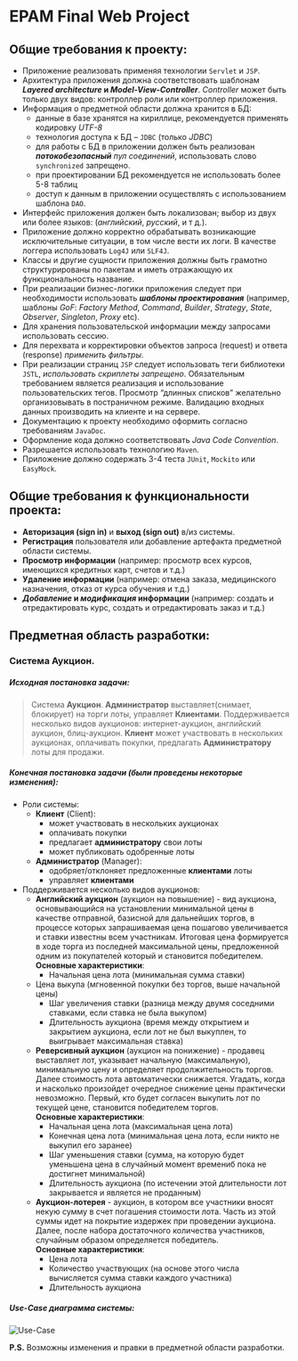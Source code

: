 # EPAM Final Web Project  
## Общие требования к проекту:
- Приложение реализовать применяя технологии `Servlet` и `JSP`.
- Архитектура приложения должна соответствовать шаблонам __*Layered architecture* и *Model-View-Controller*__. _Controller_ может быть только двух видов: контроллер роли или контроллер приложения.
- Информация о предметной области должна хранится в БД:
	+ данные в базе хранятся на кириллице, рекомендуется применять кодировку *UTF-8*
	+ технология доступа к БД – `JDBC` (только *JDBC*)
	+ для работы с БД в приложении должен быть реализован *__потокобезопасный__ пул соединений*, использовать слово `synchronized` запрещено.
	+ при проектировании БД рекомендуется не использовать более 5-8 таблиц
	+ доступ к данным в приложении осуществлять с использованием шаблона `DAO`.
- Интерфейс приложения должен быть локализован; выбор из двух или более языков: (*английский*, *русский*, и т д.).
- Приложение должно корректно обрабатывать возникающие исключительные ситуации, в том числе вести их логи. В качестве логгера использовать `Log4J` или `SLF4J`.
- Классы и другие сущности приложения должны быть грамотно структурированы по пакетам и иметь отражающую их функциональность название.
- При реализации бизнес-логики приложения следует при необходимости использовать *__шаблоны проектирования__* (например, шаблоны *GoF*: *Factory Method*, *Command*, *Builder*, *Strategy*, *State*, *Observer*, *Singleton*, *Proxy* etc).
- Для хранения пользовательской информации между запросами использовать сессию.
- Для перехвата и корректировки объектов запроса (request) и ответа (response) *применить фильтры*.
- При реализации страниц `JSP` следует использовать теги библиотеки `JSTL`, *использовать скриплеты запрещено*. Обязательным требованием является реализация и использование пользовательских тегов. Просмотр “длинных списков” желательно организовывать в постраничном режиме.
Валидацию входных данных производить на клиенте и на сервере.
- Документацию к проекту необходимо оформить согласно требованиям `JavaDoc`.
- Оформление кода должно соответствовать *Java Code Convention*.
- Разрешается использовать технологию `Maven`.
- Приложение должно содержать 3-4 теста `JUnit`, `Mockito` или `EasyMock`.  

## Общие требования к функциональности проекта:
- __Авторизация (sign in)__ и __выход (sign out)__ в/из системы.
- __Регистрация__ пользователя или добавление артефакта предметной области системы.
- __Просмотр информации__ (например: просмотр всех курсов, имеющихся кредитных карт, счетов и т.д.)
- __Удаление информации__ (например: отмена заказа, медицинского назначения, отказ от курса обучения и т.д.)
- __*Добавление* и *модификация* информации__ (например: создать и отредактировать курс, создать и отредактировать заказ и т.д.)  

## Предметная область разработки:  
### Система Аукцион.  
##### Исходная постановка задачи:  
> Система __Аукцион__. __Администратор__ выставляет(снимает, блокирует) на торги лоты, управляет __Клиентами__. Поддерживается несколько видов аукционов: интернет-аукцион, английский аукцион, блиц-аукцион. __Клиент__ может участвовать в нескольких аукционах, оплачивать покупки, предлагать __Администратору__ лоты для продажи.

##### Конечная постановка задачи (были проведены некоторые изменения): 
+ Роли системы:
    - __Клиент__ (Client):
      + может участвовать в нескольких аукционах
      + оплачивать покупки
      + предлагает __администратору__ свои лоты
      + может публиковать одобренные лоты
    - __Администратор__ (Manager):
      + одобряет/отклоняет предложенные __клиентами__ лоты
      + управляет __клиентами__
+ Поддерживается несколько видов аукционов:
    - __Английский аукцион__ (аукцион на повышение) - вид аукциона, основывающийся на установлении минимальной цены в качестве отправной, базисной для дальнейших торгов, в процессе которых запрашиваемая цена пошагово увеличивается и ставки известны всем участникам. Итоговая цена формируется в ходе торга из последней максимальной цены, предложенной одним из покупателей который и становится победителем.  
    __Основные характеристики__:
        + Начальная цена лота (минимальная сумма ставки)
	+ Цена выкупа (мгновенной покупки без торгов, выше начальной цены)
        + Шаг увеличения ставки (разница между двумя соседними ставками, если ставка не была выкупом)
        + Длительность аукциона (время между открытием и закрытием аукциона, если лот не был выкуплен, то выигрывает максимальная ставка)
    - __Реверсивный аукцион__ (аукцион на понижение) - продавец выставляет лот, указывает начальную (максимальную), минимальную цену и определяет продолжительность торгов. Далее стоимость лота автоматически снижается. Угадать, когда и насколько произойдет очередное снижение цены практически невозможно. Первый, кто будет согласен выкупить лот по текущей цене, становится победителем торгов.  
    __Основные характеристики__:
        + Начальная цена лота (максимальная цена лота)
        + Конечная цена лота (минимальная цена лота, если никто не выкупил его заранее)
        + Шаг уменьшения ставки (сумма, на которую будет уменьшена цена в случайный момент времениб пока не достигнет минимальной)
        + Длительность аукциона (по истечении этой длительности лот закрывается и является не проданным)
    - __Аукцион-лотерея__ - аукцион, в котором все участники вносят некую сумму в счет погашения стоимости лота. Часть из этой суммы идет на покрытие издержек при проведении аукциона. Далее, после набора достаточного количества участников, случайным образом определяется победитель.  
    __Основные характеристики__:
        + Цена лота
        + Количество участвующих (на основе этого числа вычисляется сумма ставки каждого участника)
        + Длительность аукциона  
	
##### Use-Case диаграмма системы:
![Use-Case](https://raw.githubusercontent.com/Meosit/BuyBet/master/additional/use-case.png)
		
__P.S.__ Возможны изменения и правки в предметной области разработки.
